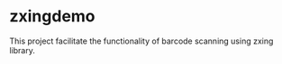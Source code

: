 zxingdemo
=========

This project facilitate the functionality of barcode scanning using zxing library.
